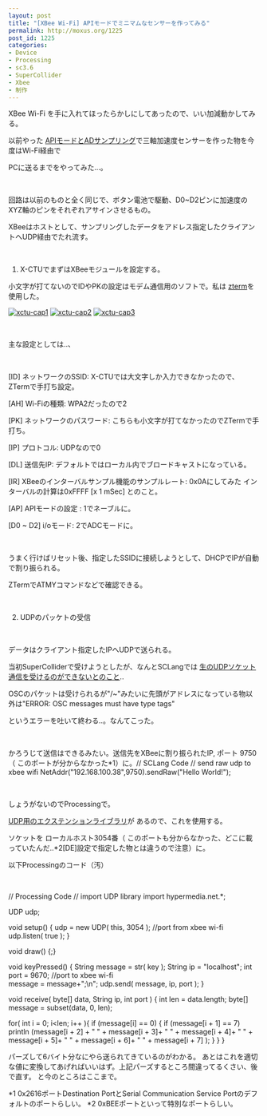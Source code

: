 ```yaml
---
layout: post
title: "[XBee Wi-Fi] APIモードでミニマムなセンサーを作ってみる"
permalink: http://moxus.org/1225
post_id: 1225
categories: 
- Device
- Processing
- sc3.6
- SuperCollider
- Xbee
- 制作
---
```


XBee Wi-Fi を手に入れてほったらかしにしてあったので、いい加減動かしてみる。

以前やった
[APIモードとADサンプリング](http://moxus.org/916.html)で三軸加速度センサーを作った物を今度はWi-Fi経由で

PCに送るまでをやってみた...。

 

回路は以前のものと全く同じで、ボタン電池で駆動、D0~D2ピンに加速度のXYZ軸のピンをそれぞれアサインさせるもの。

XBeeはホストとして、サンプリングしたデータをアドレス指定したクライアントへUDP経由でたれ流す。

 

1) X-CTUでまずはXBeeモジュールを設定する。

小文字が打てないのでIDやPKの設定はモデム通信用のソフトで。私は
[zterm](http://www.dalverson.com/zterm/)を使用した。


[![xctu-cap1](/images/xctu-cap1-229x300.png)](/images/xctu-cap1.png) 
[![xctu-cap2](/images/xctu-cap2-231x300.png)](/images/xctu-cap2.png) 
[![xctu-cap3](/images/xctu-cap3-233x300.png)](/images/xctu-cap3.png)

 

主な設定としては..、

 

[ID] ネットワークのSSID: X-CTUでは大文字しか入力できなかったので、ZTermで手打ち設定。

[AH] Wi-Fiの種類: WPA2だったので2

[PK] ネットワークのパスワード: こちらも小文字が打てなかったのでZTermで手打ち。

[IP] プロトコル: UDPなので0

[DL] 送信先IP: デフォルトではローカル内でブロードキャストになっている。

[IR] XBeeのインターバルサンプル機能のサンプルレート: 0x0Aにしてみた インターバルの計算は0xFFFF [x 1 mSec] とのこと。

[AP] APIモードの設定 : 1でネーブルに。

[D0 ~ D2] i/oモード: 2でADCモードに。

 

うまく行けばリセット後、指定したSSIDに接続しようとして、DHCPでIPが自動で割り振られる。

ZTermでATMYコマンドなどで確認できる。

 

2) UDPのパッケトの受信

 

データはクライアント指定したIPへUDPで送られる。

当初SuperColliderで受けようとしたが、なんとSCLangでは
[生のUDPソケット通信を受けるのができないとのこと](http://new-supercollider-mailing-lists-forums-use-these.2681727.n2.nabble.com/FUDI-protocol-in-SC-communicating-with-Pure-Data-s-netsend-amp-netreceive-objects-td5624409.html)..

OSCのパケットは受けられるが"/~"みたいに先頭がアドレスになっている物以外は"ERROR: OSC messages must have type tags"

というエラーを吐いて終わる..。なんてこった。

 

かろうじて送信はできるみたい。送信先をXBeeに割り振られたIP, ポート 9750（
このポートが分からなかった*1）に。// SCLang Code
// send raw udp to xbee wifi
NetAddr("192.168.100.38",9750).sendRaw("Hello World!");
 

 

しょうがないのでProcessingで。


[UDP用のエクステンションライブラリ](http://ubaa.net/shared/processing/udp/)が あるので、これを使用する。

ソケットを ローカルホスト3054番（
このポートも分からなかった、どこに載っていたんだ..*2[DE]設定で指定した物とは違うので注意）に。

以下Processingのコード（汚）

 

// Processing Code
// import UDP library
import hypermedia.net.*;

UDP udp;

void setup() {
  udp = new UDP( this, 3054 ); //port from xbee wi-fi
  udp.listen( true );
}

void draw() {;}

void keyPressed() {
    String message  = str( key );
    String ip       = "localhost";
    int port        = 9670; //port to xbee wi-fi  
    message = message+";\n";
    udp.send( message, ip, port );
}

void receive( byte[] data, String ip, int port ) { 
  int len = data.length; 
  byte[] message = subset(data, 0, len);

  for( int i = 0; i<len; i++ ){
    if (message[i] == 0) {
      if (message[i + 1] == 7)
      println (message[i + 2] +  " " + message[i + 3]+ " " + message[i + 4]+ " " + message[i + 5]+ " " + message[i + 6]+  " " + message[i + 7] );
    }
  }
}


パーズして6バイト分なにやら送られてきているのがわかる。
あとはこれを適切な値に変換してあげればいいはず。上記パーズするところ間違ってるくさい、後で直す。
と今のところはここまで。

*1 0x2616ポートDestination PortとSerial Communication Service Portのデフォルトのポートらしい。
*2 0xBEEポートといって特別なポートらしい。